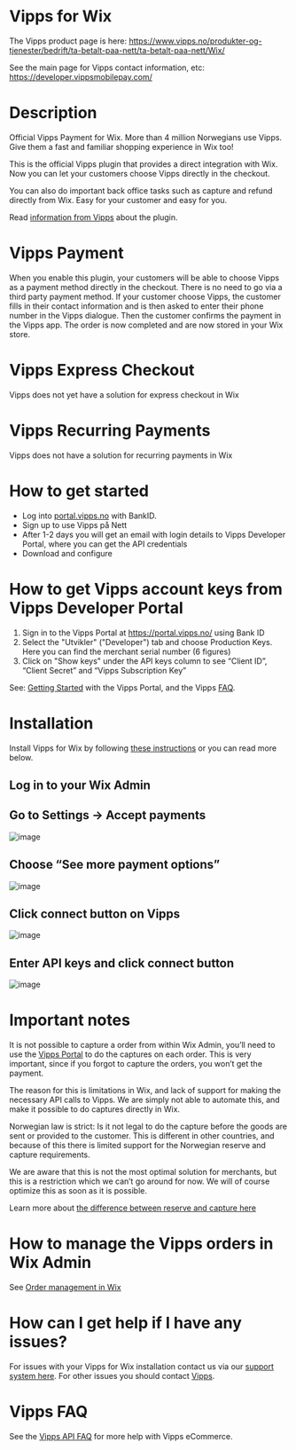 # Vipps for Wix

The Vipps product page is here: https://www.vipps.no/produkter-og-tjenester/bedrift/ta-betalt-paa-nett/ta-betalt-paa-nett/Wix/

See the main page for Vipps contact information, etc: https://developer.vippsmobilepay.com/

# Description

Official Vipps Payment for Wix. More than 4 million Norwegians use Vipps. Give them a fast and familiar shopping experience in Wix too!

This is the official Vipps plugin that provides a direct integration with Wix. Now you can let your customers choose Vipps directly in the checkout.

You can also do important back office tasks such as capture and refund directly from Wix. Easy for your customer and easy for you.

Read [information from Vipps](https://www.vipps.no/produkter-og-tjenester/bedrift/ta-betalt-paa-nett/ta-betalt-paa-nett/Wix/) about the plugin.

# Vipps Payment
When you enable this plugin, your customers will be able to choose Vipps as a payment method directly in the checkout. There is no need to go via a third party payment method. If your customer choose Vipps, the customer fills in their contact information and is then asked to enter their phone number in the Vipps dialogue. Then the customer confirms the payment in the Vipps app. The order is now completed and are now stored in your Wix store.

# Vipps Express Checkout
Vipps does not yet have a solution for express checkout in Wix

# Vipps Recurring Payments
Vipps does not have a solution for recurring payments in Wix

# How to get started
- Log into [portal.vipps.no](https://portal.vipps.no/login) with BankID.
- Sign up to use Vipps på Nett
- After 1-2 days you will get an email with login details to Vipps Developer Portal, where you can get the API credentials
- Download and configure

# How to get Vipps account keys from Vipps Developer Portal
1. Sign in to the Vipps Portal at https://portal.vipps.no/ using Bank ID
2. Select the "Utvikler" ("Developer") tab and choose Production Keys. Here you can find the merchant serial number (6 figures)
3. Click on "Show keys" under the API keys column to see “Client ID”, “Client Secret” and “Vipps Subscription Key”

See: [Getting Started](https://developer.vippsmobilepay.com/docs/vipps-developers/) with the Vipps Portal, and the Vipps [FAQ](https://developer.vippsmobilepay.com/docs/vipps-developers/contact/).

# Installation
Install Vipps for Wix by following [these instructions](https://crude.no/vipps-for-wix/) or you can read more below.

## Log in to your Wix Admin
## Go to Settings -> Accept payments
![image](https://user-images.githubusercontent.com/61109180/132360200-30587852-ebab-443b-94d1-ac01606301c0.png)

## Choose “See more payment options”
![image](https://user-images.githubusercontent.com/61109180/132362154-4246aaed-995e-41f9-8ba0-2bb142f66794.png)

## Click connect button on Vipps
![image](https://user-images.githubusercontent.com/61109180/132362264-f25a9a7d-b4ba-4339-862f-4c260743bc69.png)

## Enter API keys and click connect button
![image](https://user-images.githubusercontent.com/61109180/132362356-7900361e-ca7f-4092-9a9e-784e8afe7fcb.png)

# Important notes
It is not possible to capture a order from within Wix Admin, you’ll need to use the [Vipps Portal](https://portal.vipps.no) to do the captures on each order. This is very important, since if you forgot to capture the orders, you won’t get the payment.

The reason for this is limitations in Wix, and lack of support for making the necessary API calls to Vipps. We are simply not able to automate this, and make it possible to do captures directly in Wix.

Norwegian law is strict: Is it not legal to do the capture before the goods are sent or provided to the customer. This is different in other countries, and because of this there is limited support for the Norwegian reserve and capture requirements.

We are aware that this is not the most optimal solution for merchants, but this is a restriction which we can’t go around for now. We will of course optimize this as soon as it is possible.

Learn more about [the difference between reserve and capture here](https://developer.vippsmobilepay.com/docs/vipps-developers/faqs/reserve-and-capture-faq/#what-is-the-difference-between-reserve-capture-and-direct-capture)

# How to manage the Vipps orders in Wix Admin
See [Order management in Wix](https://github.com/vippsas/vipps-wix/blob/main/order-management.md)

# How can I get help if I have any issues?
For issues with your Vipps for Wix installation contact us via our [support system here](https://crude.no/vipps-wix-support/). For other issues you should contact [Vipps](https://developer.vippsmobilepay.com/docs/vipps-developers/contact/).

# Vipps FAQ
See the [Vipps API FAQ](https://developer.vippsmobilepay.com/docs/vipps-developers/faqs/) for more help with Vipps eCommerce.

